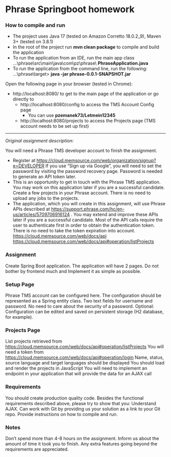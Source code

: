 # Phrase Springboot homework

### How to compile and run

* The project uses Java 17 (tested on Amazon Corretto 18.0.2_9), Maven 3+ (tested on 3.8.1)
* In the root of the project run **mvn clean package** to compile and build the application
* To run the application from an IDE, run the main app class ...\phrase\src\main\java\com\pz\phrase\ **PhraseApplication.java**
* To run the application from the command line, run the following: ...\phrase\target> **java -jar phrase-0.0.1-SNAPSHOT.jar** 

Open the following page in your browser (tested in Chrome):
* http://localhost:8080/ to get to the main page of the application or go directly to
  * http://localhost:8080/config to access the TMS Account Config page
    * You can use **pzemanek73/Letmein12345**
  * http://localhost:8080/projects to access the Projects page (TMS account needs to be set up first)

---

*Original assignment description:*


You will need a Phrase TMS developer account to finish the assignment.

* Register at https://cloud.memsource.com/web/organization/signup?e=DEVELOPER
If you use “Sign up via Google”, you will need to set the password by visiting the password recovery page. Password is needed to generate an API token later.
* This is an opportunity to get in touch with the Phrase TMS application.
You may work on this application later if you are a successful candidate.
Create a few projects in your Phrase account. There is no need to upload any jobs to the projects.
* The application, which you will create in this assignment, will use Phrase APIs described at https://support.phrase.com/hc/en-us/articles/5709706916124 .
You may extend and improve these APIs later if you are a successful candidate.
Most of the API calls require the user to authenticate first in order to obtain the authentication token.
There is no need to take the token expiration into account.
https://cloud.memsource.com/web/docs/api
https://cloud.memsource.com/web/docs/api#operation/listProjects

### Assignment
Create Spring Boot application.
The application will have 2 pages.
Do not bother by frontend much and Implement it as simple as possible.

### Setup Page
Phrase TMS account can be configured here.
The configuration should be represented as a Spring entity class.
Two text fields for username and password.
No need to care about the security of a password.
Optional: Configuration can be edited and saved on persistent storage (H2 database, for example).

### Projects Page
List projects retrieved from https://cloud.memsource.com/web/docs/api#operation/listProjects
You will need a token from https://cloud.memsource.com/web/docs/api#operation/login
Name, status, source language and target languages should be displayed
You should load and render the projects in JavaScript
You will need to implement an endpoint in your application that will provide the data for an AJAX call

### Requirements
You should create production quality code.
Besides the functional requirements described above, please try to show that you:
Understand AJAX.
Can work with Git by providing us your solution as a link to your Git repo.
Provide instructions on how to compile and run.

### Notes
Don’t spend more than 4-8 hours on the assignment.
Inform us about the amount of time it took you to finish.
Any extra features going beyond the requirements are appreciated.


